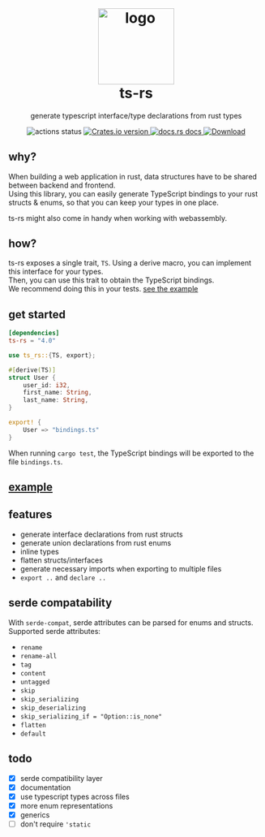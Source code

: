 <h1 align="center" style="padding-top: 0; margin-top: 0;">
    <img width="150px" src="https://raw.githubusercontent.com/Aleph-Alpha/ts-rs/main/logo.png" alt="logo">
    <br/>
    ts-rs
</h1>
<p align="center">
   generate typescript interface/type declarations from rust types
</p>

<div align="center">
  <!-- Github Actions -->
  <img src="https://img.shields.io/github/workflow/status/Aleph-Alpha/ts-rs/Test?style=flat-square" alt="actions status" />
  <a href="https://crates.io/crates/ts-rs">
    <img src="https://img.shields.io/crates/v/ts-rs.svg?style=flat-square"
    alt="Crates.io version" />
  </a>
  <a href="https://docs.rs/ts-rs">
    <img src="https://img.shields.io/badge/docs-latest-blue.svg?style=flat-square"
      alt="docs.rs docs" />
  </a>
  <a href="https://crates.io/crates/ts-rs">
    <img src="https://img.shields.io/crates/d/ts-rs.svg?style=flat-square"
      alt="Download" />
  </a>
</div>

## why?
When building a web application in rust, data structures have to be shared between backend and frontend.  
Using this library, you can easily generate TypeScript bindings to your rust structs & enums, so that you can keep your
types in one place.

ts-rs might also come in handy when working with webassembly.

## how?
ts-rs exposes a single trait, `TS`. Using a derive macro, you can implement this interface for your types.  
Then, you can use this trait to obtain the TypeScript bindings.  
We recommend doing this in your tests. [see the example](https://github.com/Aleph-Alpha/ts-rs/blob/main/example/src/lib.rs)

## get started
```toml
[dependencies]
ts-rs = "4.0"
```

```rust
use ts_rs::{TS, export};

#[derive(TS)]
struct User {
    user_id: i32,
    first_name: String,
    last_name: String,
}

export! {
    User => "bindings.ts"
}
```
When running `cargo test`, the TypeScript bindings will be exported to the file `bindings.ts`.

## [example](https://github.com/Aleph-Alpha/ts-rs/blob/main/example/src/lib.rs)

## features
- generate interface declarations from rust structs
- generate union declarations from rust enums
- inline types
- flatten structs/interfaces
- generate necessary imports when exporting to multiple files
- `export ..` and `declare ..`

## serde compatability
With `serde-compat`, serde attributes can be parsed for enums and structs.  
Supported serde attributes:
- `rename`
- `rename-all`
- `tag`
- `content`
- `untagged`
- `skip`
- `skip_serializing`
- `skip_deserializing`
- `skip_serializing_if = "Option::is_none"`
- `flatten`
- `default`

## todo
- [x] serde compatibility layer
- [x] documentation
- [x] use typescript types across files
- [x] more enum representations
- [x] generics  
- [ ] don't require `'static`
